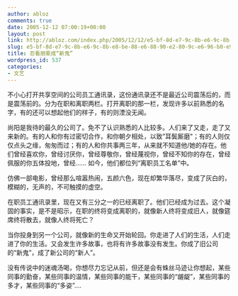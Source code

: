 ```yaml
---
author: abloz
comments: true
date: 2005-12-12 07:00:19+00:00
layout: post
link: http://abloz.com/index.php/2005/12/12/e5-bf-8d-e7-9c-8b-e6-9c-8b-e8-be-88-e6-88-90-e2-80-9c-e6-96-b0-e9-ac-bc-e2-80-9d/
slug: e5-bf-8d-e7-9c-8b-e6-9c-8b-e8-be-88-e6-88-90-e2-80-9c-e6-96-b0-e9-ac-bc-e2-80-9d
title: 忍看朋辈成“新鬼”
wordpress_id: 537
categories:
- 文艺
---
```


不小心打开共享空间的公司员工通讯录，这份通讯录还不是最近公司震荡后的，而是震荡前的。分为在职和离职两栏。打开离职的那一栏，发现许多以前熟悉的名字，有的还可以想起他们的样子，有的则湮没无闻。




尚阳是我待的最久的公司了。免不了认识熟悉的人比较多。人们来了又走，走了又来新的。有的人和你有过密切合作，和你朝夕相处，以致”耳鬓厮磨"；有的人则仅仅点头之缘，匆匆而过；有的人和你共事两三年，从来就不知道他/她的存在。他们曾经喜欢你，曾经讨厌你，曾经尊敬你，曾经蔑视你，曾经不知你的存在，曾经佩服的你五体投地，曾经...... 如今，他们都位列“离职员工名单”中。




仿佛一部电影，曾经那么喧嚣热闹，五颜六色，现在却繁华落尽，变成了灰白的，模糊的，无声的，不可触摸的虚空。




在职员工通讯录里，现在又有三分之一的已经离职了。他们已经成为过去。这个凝固的事实，是不是昭示，在职的终将变成离职的，就像新人终将变成旧人，就像筵席终将散去，就像人终将死亡？




当你投身到另一个公司，就像新的生命又开始轮回。你走进了人们的生活，人们走进了你的生活。又会发生许多故事，也将有许多故事没有发生。你成了旧公司的“新鬼”，成了新公司的“新人”。




没有传说中的迷魂汤喝，你想尽力忘记从前，但还是会有蛛丝马迹让你想起，某些同事的勤奋，某些同事的温情，某些同事的能干，某些同事的“龌龊”，某些同事的多才，某些同事的“多姿”....




 




 

